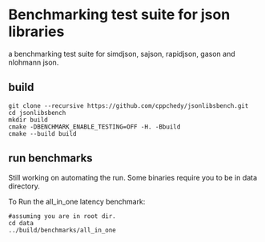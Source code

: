 # Benchmarking test suite for json libraries

a benchmarking test suite for simdjson, sajson, rapidjson, gason and nlohmann json.

## build

```
git clone --recursive https://github.com/cppchedy/jsonlibsbench.git
cd jsonlibsbench
mkdir build
cmake -DBENCHMARK_ENABLE_TESTING=OFF -H. -Bbuild
cmake --build build
```

## run benchmarks
Still working on automating the run. Some binaries require you to be in data directory.

To Run the all_in_one latency benchmark:
```
#assuming you are in root dir.
cd data
../build/benchmarks/all_in_one
```